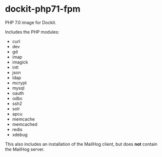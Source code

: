 # dockit-php71-fpm
PHP 7.0 image for Dockit.

Includes the PHP modules:
- curl
- dev
- gd
- imap
- imagick
- intl
- json
- ldap
- mcrypt
- mysql
- oauth
- odbc
- ssh2
- solr
- apcu
- memcache
- memcached
- redis
- xdebug

This also includes an installation of the MailHog client, but does **not** contain the MailHog server. 